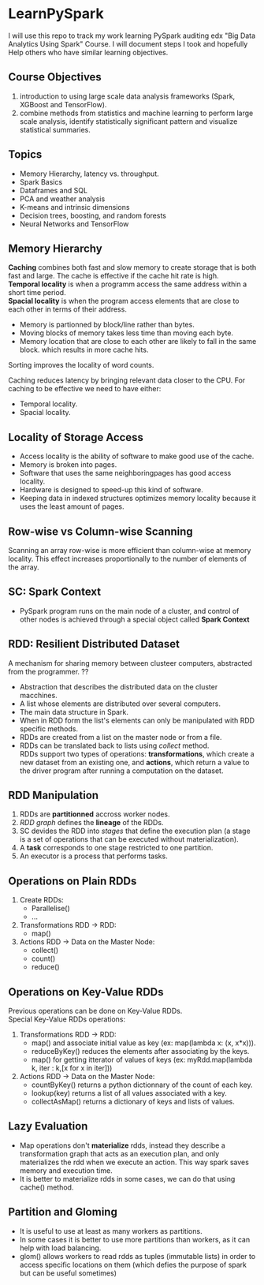 # LearnPySpark
I will use this repo to track my work learning PySpark auditing edx  "Big Data Analytics Using Spark" Course. I will document steps I took and hopefully Help others who have similar learning objectives.

## Course Objectives
1. introduction to using large scale data analysis frameworks (Spark, XGBoost and TensorFlow).
2. combine methods from statistics and machine learning to perform large scale analysis, identify statistically significant pattern and visualize statistical summaries.

## Topics
*   Memory Hierarchy, latency vs. throughput.
*   Spark Basics
*   Dataframes and SQL
*   PCA and weather analysis
*   K-means and intrinsic dimensions
*   Decision trees, boosting, and random forests
*   Neural Networks and TensorFlow

## Memory Hierarchy
**Caching** combines both fast and slow memory to create storage that is both fast and large.
The cache is effective if the cache hit rate is high.</br>
**Temporal locality** is when a programm access the same address within a short time period.</br>
**Spacial locality** is when the program access elements that are close to each other in terms of their address.</br>
* Memory is partionned by block/line rather than bytes.
* Moving blocks of memory takes less time than moving each byte.
* Memory location that are close to each other are likely to fall in the same block.
which results in more cache hits.</br>

Sorting improves the locality of word counts.

Caching reduces latency by bringing relevant data closer to the CPU.
For caching to be effective we need to have either:
* Temporal locality.
* Spacial locality.

## Locality of Storage Access
* Access locality is the ability of software to make good use of the cache.
* Memory is broken into pages.
* Software that uses the same neighboringpages has good access locality.
* Hardware is designed to speed-up this kind of software.
* Keeping data in indexed structures optimizes memory locality because it uses the least amount of pages.

## Row-wise vs Column-wise Scanning
Scanning an array row-wise is more efficient than column-wise at memory locality. This effect increases proportionally to the number of elements of the array.

## SC: Spark Context
* PySpark program runs on the main node of a cluster, and control of other nodes is achieved through a special object called **Spark Context**
## RDD: Resilient Distributed Dataset
A mechanism for sharing memory between clusteer computers, abstracted from the programmer. ??
* Abstraction that describes the distributed data on the cluster macchines.
* A list whose elements are distributed over several computers.
* The main data structure in Spark.
* When in RDD form the list's elements can only be manipulated with RDD specific methods.
* RDDs are created from a list on the master node or from a file.
* RDDs can be translated back to lists using *collect* method.</br>
RDDs support two types of operations: **transformations**, which create a new dataset from an existing one, and **actions**, which return a value to the driver program after running a computation on the dataset.

## RDD Manipulation 
1. RDDs are **partitionned** accross worker nodes.
2. *RDD graph* defines the **lineage** of the RDDs.
3. SC devides the RDD into *stages* that define the execution plan (a stage is a set of operations that can be executed without materialization).
4. A **task** corresponds to one stage restricted to one partition.
5. An executor is a process that performs tasks.

## Operations on Plain RDDs
1. Create RDDs:
    * Parallelise()
    * ...
2. Transformations RDD -> RDD:
    * map()
3. Actions RDD -> Data on the Master Node:
    * collect()
    * count()
    * reduce()
    
## Operations on Key-Value RDDs
Previous operations can be done on Key-Value RDDs.</br>
Special Key-Value RDDs operations:
1. Transformations RDD -> RDD:
    * map() and associate initial value as key (ex: map(lambda x: (x, x*x))).
    * reduceByKey() reduces the elements after associating by the keys.
    * map() for getting itterator of values of keys (ex: myRdd.map(lambda k, iter : k,[x for x in iter]))
2. Actions RDD -> Data on the Master Node:
    * countByKey() returns a python dictionnary of the count of each key.
    * lookup(key) returns a list of all values associated with a key.
    * collectAsMap() returns a dictionary of keys and lists of values.

## Lazy Evaluation
* Map operations don't **materialize** rdds, instead they describe a transformation graph that acts as an execution plan, and only materializes the rdd when we execute an action. This way spark saves memory and execution time.</br>
*  It is better to materialize rdds in some cases, we can do that using cache() method.</br>

## Partition and Gloming
* It is useful to use at least as many workers as partitions.
* In some cases it is better to use more partitions than workers, as it can help with load balancing.
* glom() allows workers to read rdds as tuples (immutable lists) in order to access specific locations on them (which defies the purpose of spark but can be useful sometimes)